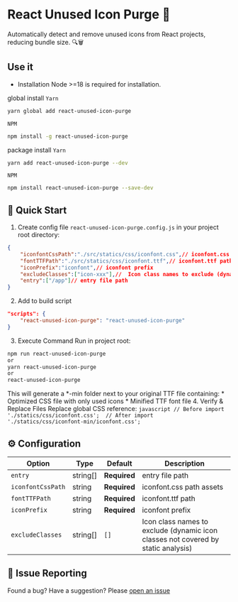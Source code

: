 # React Unused Icon Purge 🧹
Automatically detect and remove unused icons from React projects, reducing bundle size. 🔍🗑️

## Use it
* Installation Node >=18 is required for installation.

global install
`Yarn`
```bash
yarn global add react-unused-icon-purge
```

`NPM`
```bash
npm install -g react-unused-icon-purge
```

package install
`Yarn`
```bash
yarn add react-unused-icon-purge --dev
```

`NPM`
```bash
npm install react-unused-icon-purge --save-dev
```
## 🚀 Quick Start
1. Create config file `react-unused-icon-purge.config.js` in your project root directory:

```json
{
    "iconfontCssPath":"./src/statics/css/iconfont.css",// iconfont.css path
    "fontTTFPath":"./src/statics/css/iconfont.ttf",// iconfont.ttf path
    "iconPrefix":"iconfont",// iconfont prefix
    "excludeClasses":["icon-xxx"],//  Icon class names to exclude (dynamic icon classes not covered by static analysis)
    "entry":["/app"]// entry file path
}
```

2. Add to build script

```json
"scripts": {
    "react-unused-icon-purge": "react-unused-icon-purge"
}
```

3. Execute Command
Run in project root:
```bash
npm run react-unused-icon-purge
or
yarn react-unused-icon-purge
or
react-unused-icon-purge
```

This will generate a *-min folder next to your original TTF file containing:
    * Optimized CSS file with only used icons
    * Minified TTF font file
4. Verify & Replace Files
    Replace global CSS reference:
    ```javascript
    // Before
    import './statics/css/iconfont.css'; 
    // After
    import './statics/css/iconfont-min/iconfont.css';
    ```
## ⚙️ Configuration

| Option        | Type               | Default       | Description                              |
|---------------|--------------------|---------------|------------------------------------------|
| `entry` | string[]         | **Required**  | entry file path       |
| `iconfontCssPath` | string          | **Required**  | iconfont.css path assets       |
| `fontTTFPath`     | string | **Required**         | iconfont.ttf path         |
| `iconPrefix`  | string             | **Required**        | iconfont prefix            |
| `excludeClasses`| string[]            | `[]`       |  Icon class names to exclude (dynamic icon classes not covered by static analysis)    |

## 🐛 Issue Reporting
Found a bug? Have a suggestion? Please [open an issue](https://github.com/yourusername/react-unused-icon-purge/issues)  
